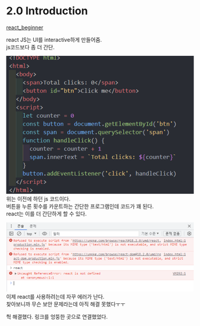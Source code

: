 # 2.0 Introduction

[react_beginner](https://github.com/llyybbb/likelion_session/tree/main/react_study/react_beginner)

react JS는 UI를 interactive하게 만들어줌.  
js코드보다 좀 더 간단.

![js code](image.png)  
위는 이전에 하던 js 코드이다.  
버튼을 누른 횟수를 카운트하는 간단한 프로그램인데 코드가 꽤 된다.  
react는 이를 더 간단하게 할 수 있다.

![react CDN 에러](image-1.png)  
이제 react를 사용하려는데 자꾸 에러가 난다.  
찾아보니까 무슨 보안 문제라는데 아직 해결 못했다ㅜㅜ

헉 해결했다.
링크를 엉뚱한 곳으로 연결했었다.
 <script
    crossorigin
    src="https://unpkg.com/browse/react@18.2.0/umd/react.production.min.js">   
 에서 "browse"를 지웠더니   
 ![image](https://github.com/llyybbb/likelion_session/assets/105144795/66365661-5f0c-4598-a715-f3be27de9777)   
         잘 동작한다.
